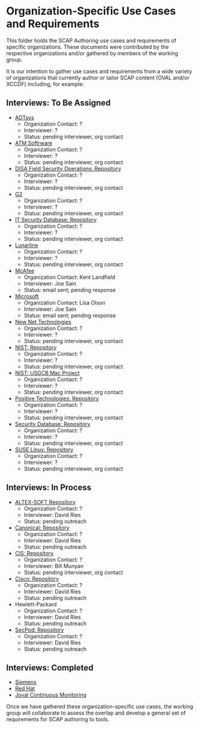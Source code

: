 # Organization-Specific Use Cases and Requirements

This folder holds the SCAP Authoring use cases and requirements of specific organizations. These documents were 
contributed by the respective organizations and/or gathered by members of the working group.

It is our intention to gather use cases and requirements from a wide variety of organizations that currently
author or tailor SCAP content (OVAL and/or XCCDF) including, for example:

## Interviews: To Be Assigned

- [ADTsys](https://www.adtsys.com.br/)
  - Organization Contact: ?
  - Interviewer: ?
  - Status: pending interviewer, org contact
- [ATM Softrware](http://www.atmsoftware.pl)
  - Organization Contact: ?
  - Interviewer: ?
  - Status: pending interviewer, org contact
- [DISA Field Security Operations: Repository](http://iase.disa.mil/stigs/scap/index.html)
  - Organization Contact: ?
  - Interviewer: ?
  - Status: pending interviewer, org contact
- [G2](https://www.g2-inc.com/search/node?keys=scap)
  - Organization Contact: ?
  - Interviewer: ?
  - Status: pending interviewer, org contact
- [IT Security Database: Repository](http://www.itsecdb.com/oval)
  - Organization Contact: ?
  - Interviewer: ?
  - Status: pending interviewer, org contact
- [Lunarline](https://lunarline.com/)
  - Organization Contact: ?
  - Interviewer: ?
  - Status: pending interviewer, org contact
- [McAfee](https://www.mcafee.com/enterprise/en-us/products/policy-auditor.html)
  - Organization Contact: Kent Landfield
  - Interviewer: Joe Sain
  - Status: email sent; pending response
- [Microsoft](https://microsoft.com/)
  - Organization Contact: Lisa Olson
  - Interviewer: Joe Sain 
  - Status: email sent; pending response
- [New Net Technologies](https://www.newnettechnologies.com/)
  - Organization Contact: ?
  - Interviewer: ?
  - Status: pending interviewer, org contact
- [NIST: Repository](http://scap.nist.gov/content/)
  - Organization Contact: ?
  - Interviewer: ?
  - Status: pending interviewer, org contact
- [NIST: USGCB Mac Project](http://scap.nist.gov/content/)
  - Organization Contact: ?
  - Interviewer: ?
  - Status: pending interviewer, org contact
- [Positive Technologies: Repository](http://oval.ptsecurity.com)
  - Organization Contact: ?
  - Interviewer: ?
  - Status: pending interviewer, org contact
- [Security Database: Repository](https://www.security-database.com/oval.php)
  - Organization Contact: ?
  - Interviewer: ?
  - Status: pending interviewer, org contact
- [SUSE Linux: Repository](http://ftp.suse.com/pub/projects/security/oval/)
  - Organization Contact: ?
  - Interviewer: ?
  - Status: pending interviewer, org contact
  
## Interviews: In Process

- [ALTEX-SOFT Repository](http://www.ovaldb.altx-soft.ru/)
  - Organization Contact: ?
  - Interviewer: David Ries
  - Status: pending outreach
- [Canonical: Repository](https://people.canonical.com/~ubuntu-security/oval/)
  - Organization Contact: ?
  - Interviewer: David Ries
  - Status: pending outreach
- [CIS: Repository](https://oval.cisecurity.org/repository)
  - Organization Contact: ?
  - Interviewer: Bill Munyan
  - Status: pending interviewer, org contact
- [Cisco: Repository](https://tools.cisco.com/security/center/publicationListing.x)
  - Organization Contact: ?
  - Interviewer: David Ries
  - Status: pending outreach
- Hewlett-Packard
  - Organization Contact: ?
  - Interviewer: David Ries
  - Status: pending outreach
- [SecPod: Repository](https://www.scaprepo.com)
  - Organization Contact: ?
  - Interviewer: David Ries
  - Status: pending outreach

## Interviews: Completed

- [Siemens](https://github.com/scapcommunity/authoring/blob/master/requirements/siemens.md)
- [Red Hat](https://github.com/scapcommunity/authoring/blob/master/requirements/redhat.md)
- [Joval Continuous Monitoring](https://github.com/scapcommunity/authoring/blob/master/requirements/joval-continuous-monitoring.md)

Once we have gathered these organization-specific use cases, the working group will collaborate to assess the overlap
and develop a general set of requirements for SCAP authoring to tools.




